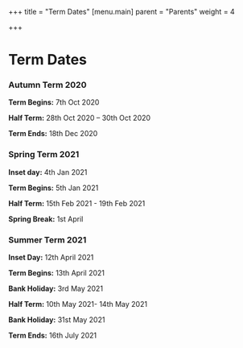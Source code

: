 +++
title = "Term Dates"
[menu.main]
parent = "Parents"
weight = 4

+++
# Term Dates

### **Autumn Term 2020**

**Term Begins:** 7th Oct 2020

**Half Term:** 28th Oct 2020 – 30th Oct 2020

**Term Ends:** 18th Dec 2020

### **Spring Term 2021**

**Inset day:** 4th Jan 2021

**Term Begins:** 5th Jan 2021

**Half Term:** 15th Feb 2021 - 19th Feb 2021

**Spring Break:** 1st April

### **Summer Term 2021**

**Inset Day:** 12th April 2021

**Term Begins:** 13th April 2021

**Bank Holiday:** 3rd May 2021

**Half Term:** 10th May 2021- 14th May 2021

**Bank Holiday:** 31st May 2021

**Term Ends:** 16th July 2021